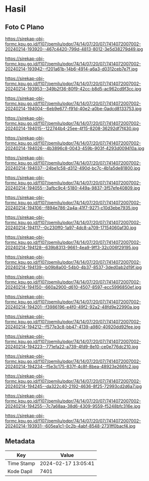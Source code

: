 # Hasil

## Foto C Plano

https://sirekap-obj-formc.kpu.go.id/f107/pemilu/pdpr/74/14/07/20/07/7414072007002-20240214-193920--467c4420-799d-4813-8012-3e5d38279d49.jpg

https://sirekap-obj-formc.kpu.go.id/f107/pemilu/pdpr/74/14/07/20/07/7414072007002-20240214-193942--f201a61b-14b6-4914-a6a3-d0312ceb7e7f.jpg

https://sirekap-obj-formc.kpu.go.id/f107/pemilu/pdpr/74/14/07/20/07/7414072007002-20240214-193953--349b2f36-80f9-42cc-b8d5-ac962cd9f3cc.jpg

https://sirekap-obj-formc.kpu.go.id/f107/pemilu/pdpr/74/14/07/20/07/7414072007002-20240214-194004--6eb9e677-f91d-40e2-a0be-0adcd8133753.jpg

https://sirekap-obj-formc.kpu.go.id/f107/pemilu/pdpr/74/14/07/20/07/7414072007002-20240214-194015--122744b4-25ee-4f15-8208-36292df7f430.jpg

https://sirekap-obj-formc.kpu.go.id/f107/pemilu/pdpr/74/14/07/20/07/7414072007002-20240214-194026--4b3896c8-0043-459b-903f-4293d009410a.jpg

https://sirekap-obj-formc.kpu.go.id/f107/pemilu/pdpr/74/14/07/20/07/7414072007002-20240214-194037--24be1c58-d312-490d-bc7c-4b1a5de81800.jpg

https://sirekap-obj-formc.kpu.go.id/f107/pemilu/pdpr/74/14/07/20/07/7414072007002-20240214-194055--3afbc9c4-5180-449a-9837-3f57efe40809.jpg

https://sirekap-obj-formc.kpu.go.id/f107/pemilu/pdpr/74/14/07/20/07/7414072007002-20240214-194106--f894e786-2a4a-41f7-9271-c10d3ebe7935.jpg

https://sirekap-obj-formc.kpu.go.id/f107/pemilu/pdpr/74/14/07/20/07/7414072007002-20240214-194117--0c230ff0-1a97-4dc8-a709-17154060af30.jpg

https://sirekap-obj-formc.kpu.go.id/f107/pemilu/pdpr/74/14/07/20/07/7414072007002-20240214-194128--639b8313-9661-4ea9-9ff3-32c006f29195.jpg

https://sirekap-obj-formc.kpu.go.id/f107/pemilu/pdpr/74/14/07/20/07/7414072007002-20240214-194139--b09b8a00-54b0-4b37-8537-3ded0ab2d19f.jpg

https://sirekap-obj-formc.kpu.go.id/f107/pemilu/pdpr/74/14/07/20/07/7414072007002-20240214-194150--660a2900-d610-4507-8597-ecc5996850ef.jpg

https://sirekap-obj-formc.kpu.go.id/f107/pemilu/pdpr/74/14/07/20/07/7414072007002-20240214-194201--f3986196-e4f0-49f2-92a2-48fd9e22990a.jpg

https://sirekap-obj-formc.kpu.go.id/f107/pemilu/pdpr/74/14/07/20/07/7414072007002-20240214-194212--f577e3c8-bb47-4139-a980-40920dd92fee.jpg

https://sirekap-obj-formc.kpu.go.id/f107/pemilu/pdpr/74/14/07/20/07/7414072007002-20240214-194223--771efa22-a739-4fd9-8e10-ce0e776dc210.jpg

https://sirekap-obj-formc.kpu.go.id/f107/pemilu/pdpr/74/14/07/20/07/7414072007002-20240214-194234--f5e3c175-837f-4c8f-8bea-48923e266fc2.jpg

https://sirekap-obj-formc.kpu.go.id/f107/pemilu/pdpr/74/14/07/20/07/7414072007002-20240214-194245--da322c40-2192-4636-8f25-72993cd2d6a7.jpg

https://sirekap-obj-formc.kpu.go.id/f107/pemilu/pdpr/74/14/07/20/07/7414072007002-20240214-194255--7c7a68aa-38d6-4309-9559-f5248bfc316e.jpg

https://sirekap-obj-formc.kpu.go.id/f107/pemilu/pdpr/74/14/07/20/07/7414072007002-20240214-193931--605ea1c1-0c2b-4abf-8548-2731ff0bacf4.jpg


## Metadata

| Key        | Value               |
| ---------- | ------------------- |
| Time Stamp | 2024-02-17 13:05:41 |
| Kode Dapil | 7401                |



